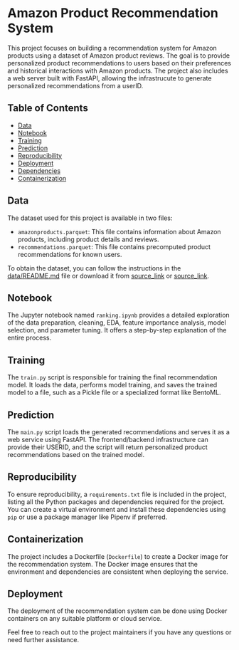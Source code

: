 # Amazon Product Recommendation System

This project focuses on building a recommendation system for Amazon products using a dataset of Amazon product reviews. The goal is to provide personalized product recommendations to users based on their preferences and historical interactions with Amazon products. The project also includes a web server built with FastAPI, allowing the infrastrucute to generate personalized recommendations from a userID.

## Table of Contents
- [Data](#data)
- [Notebook](#notebook)
- [Training](#training)
- [Prediction](#prediction)
- [Reproducibility](#reproducibility)
- [Deployment](#deployment)
- [Dependencies](#dependencies)
- [Containerization](#containerization)

## Data
The dataset used for this project is available in two files:
- `amazonproducts.parquet`: This file contains information about Amazon products, including product details and reviews.
- `recommendations.parquet`: This file contains precomputed product recommendations for known users.

To obtain the dataset, you can follow the instructions in the [data/README.md](data/README.md) file or download it from [source_link](https://www.kaggle.com/datasets/arhamrumi/amazon-product-reviews) or [source_link](https://jmcauley.ucsd.edu/data/amazon/).

## Notebook
The Jupyter notebook named `ranking.ipynb` provides a detailed exploration of the data preparation, cleaning, EDA, feature importance analysis, model selection, and parameter tuning. It offers a step-by-step explanation of the entire process.

## Training
The `train.py` script is responsible for training the final recommendation model. It loads the data, performs model training, and saves the trained model to a file, such as a Pickle file or a specialized format like BentoML.

## Prediction
The `main.py` script loads the generated recommendations and serves it as a web service using FastAPI. The frontend/backend infrastructure can provide their USERID, and the script will return personalized product recommendations based on the trained model.

## Reproducibility
To ensure reproducibility, a `requirements.txt` file is included in the project, listing all the Python packages and dependencies required for the project. You can create a virtual environment and install these dependencies using `pip` or use a package manager like Pipenv if preferred.

## Containerization
The project includes a Dockerfile (`Dockerfile`) to create a Docker image for the recommendation system. The Docker image ensures that the environment and dependencies are consistent when deploying the service.

## Deployment
The deployment of the recommendation system can be done using Docker containers on any suitable platform or cloud service.

Feel free to reach out to the project maintainers if you have any questions or need further assistance.

